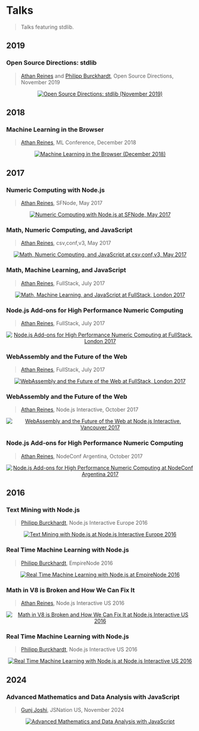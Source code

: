 <!--

@license Apache-2.0

Copyright (c) 2018 The Stdlib Authors.

Licensed under the Apache License, Version 2.0 (the "License");
you may not use this file except in compliance with the License.
You may obtain a copy of the License at

   http://www.apache.org/licenses/LICENSE-2.0

Unless required by applicable law or agreed to in writing, software
distributed under the License is distributed on an "AS IS" BASIS,
WITHOUT WARRANTIES OR CONDITIONS OF ANY KIND, either express or implied.
See the License for the specific language governing permissions and
limitations under the License.

-->

<!--lint disable no-duplicate-headings-in-section-->

# Talks

> Talks featuring stdlib.

## 2019

### Open Source Directions: stdlib

> [Athan Reines][kgryte] and [Philipp Burckhardt][planeshifter], Open Source Directions, November 2019

<div class="image" align="center">
    <a title="Open Source Directions: stdlib" href="https://www.youtube.com/watch?v=SYbp_dr8WWo">
        <img src="https://cdn.jsdelivr.net/gh/stdlib-js/stdlib@66d46fdc5aa64c904479c36c7ed3b069ecd7039d/docs/assets/talks/open_source_directions_november_2019.png" alt="Open Source Directions: stdlib (November 2019)">
    </a>
    <br>
</div>

## 2018

### Machine Learning in the Browser

> [Athan Reines][kgryte], ML Conference, December 2018

<div class="image"  align="center">
    <a title="Machine Learning in the Browser" href="https://www.youtube.com/watch?v=FCl1LfV9TB0">
        <img src="https://cdn.jsdelivr.net/gh/stdlib-js/stdlib@dcb20baa1bb37dfb556918a22825abddbebe3fea/docs/assets/talks/ml_conference_2018_athan_reines.png" alt="Machine Learning in the Browser (December 2018)">
    </a>
</div>

## 2017

### Numeric Computing with Node.js

> [Athan Reines][kgryte], SFNode, May 2017

<div class="image" align="center">
    <a title="Numeric computing with Node.js" href="https://www.youtube.com/watch?v=sYF_pJI93tc">
        <img src="https://cdn.jsdelivr.net/gh/stdlib-js/stdlib@091a6e066f31dbb751f49ae1c02597504b9fd954/docs/assets/sfnode_may_2017_athan_reines.png" alt="Numeric Computing with Node.js at SFNode, May 2017">
    </a>
    <br>
</div>

### Math, Numeric Computing, and JavaScript

> [Athan Reines][kgryte], csv,conf,v3, May 2017

<div class="image" align="center">
    <a title="Math, numeric computing, and JavaScript" href="https://www.youtube.com/watch?v=P4_5LvKmhIc%26list=PLg5zZXwt2ZW5UIz13oI56vfZjF6mvpIXN%26index=44">
        <img src="https://cdn.jsdelivr.net/gh/stdlib-js/stdlib@1e164a683e239214f2e06354319f91fb41f244d3/docs/assets/csv_conf_v3_2017_athan_reines.png" alt="Math, Numeric Computing, and JavaScript at csv,conf,v3, May 2017">
    </a>
    <br>
</div>

### Math, Machine Learning, and JavaScript

> [Athan Reines][kgryte], FullStack, July 2017

<div class="image" align="center">
    <a title="Math, machine learning, and JavaScript" href="https://skillsmatter.com/skillscasts/10364-math-machine-learning-and-javascript">
        <img src="https://cdn.jsdelivr.net/gh/stdlib-js/stdlib@246335b65cfa8c5fbfbed4655d733e64f6cf5643/docs/assets/talks/fullstack_london_2017_athan_reines_1.png" alt="Math, Machine Learning, and JavaScript at FullStack, London 2017">
    </a>
    <br>
</div>

### Node.js Add-ons for High Performance Numeric Computing

> [Athan Reines][kgryte], FullStack, July 2017

<div class="image" align="center">
    <a title="Node.js Add-ons for High Performance Numeric Computing" href="https://skillsmatter.com/skillscasts/10362-node-js-add-ons-for-high-performance-numeric-computing">
        <img src="https://cdn.jsdelivr.net/gh/stdlib-js/stdlib@246335b65cfa8c5fbfbed4655d733e64f6cf5643/docs/assets/talks/fullstack_london_2017_athan_reines_2.png" alt="Node.js Add-ons for High Performance Numeric Computing at FullStack, London 2017">
    </a>
    <br>
</div>

### WebAssembly and the Future of the Web

> [Athan Reines][kgryte], FullStack, July 2017

<div class="image" align="center">
    <a title="WebAssembly and the Future of the Web" href="https://skillsmatter.com/skillscasts/10363-webassembly-and-the-future-of-the-web">
        <img src="https://cdn.jsdelivr.net/gh/stdlib-js/stdlib@2d1aeeeb95d13ec49540a11457a6eba2ed920eaa/docs/assets/talks/fullstack_london_2017_athan_reines_3.png" alt="WebAssembly and the Future of the Web at FullStack, London 2017">
    </a>
    <br>
</div>

### WebAssembly and the Future of the Web

> [Athan Reines][kgryte], Node.js Interactive, October 2017

<div class="image" align="center">
    <a title="WebAssembly and the Future of the Web" href="https://www.youtube.com/watch?v=iJL59lh4IJA&list=PLfMzBWSH11xa-iNnQG2555lgi4574nZOh&index=36">
        <img src="https://cdn.jsdelivr.net/gh/stdlib-js/stdlib@8f234f4e03a550606f46041e34000c1c206e7f9d/docs/assets/talks/nodejs_interactive_vancouver_2017_athan_reines.png" alt="WebAssembly and the Future of the Web at Node.js Interactive, Vancouver 2017">
    </a>
    <br>
</div>

### Node.js Add-ons for High Performance Numeric Computing

> [Athan Reines][kgryte], NodeConf Argentina, October 2017

<div class="image" align="center">
    <a title="Node.js Add-ons for High Performance Numeric Computing" href="https://www.youtube.com/watch?v=mnvfej28vjk&list=PLdrSld1u9v3bksRXRSmT5G0xSjzruRsVB&index=7">
        <img src="https://cdn.jsdelivr.net/gh/stdlib-js/stdlib@2e3bf1763efb19a6927349204f2d8a0c57488aff/docs/assets/talks/nodeconf_argentina_2017_athan_reines.png" alt="Node.js Add-ons for High Performance Numeric Computing at NodeConf Argentina 2017">
    </a>
    <br>
</div>

## 2016

### Text Mining with Node.js

> [Philipp Burckhardt][planeshifter], Node.js Interactive Europe 2016

<div class="image" align="center">
    <a title="Text mining with Node.js" href="https://www.youtube.com/watch?v=r8XOIRebcBU">
        <img src="https://cdn.jsdelivr.net/gh/stdlib-js/stdlib@5d74307be3b368b498679f3dfbdcbf58d7433d21/docs/assets/nodejs_interactive_2016_philipp_burckhardt.png" alt="Text Mining with Node.js at Node.js Interactive Europe 2016">
    </a>
    <br>
</div>

### Real Time Machine Learning with Node.js

> [Philipp Burckhardt][planeshifter], EmpireNode 2016

<div class="image" align="center">
    <a "Real time machine learning with Node.js" href="https://www.youtube.com/watch?v=5Ad3TH8XGSI">
        <img src="https://cdn.jsdelivr.net/gh/stdlib-js/stdlib@1d0f4c869dbc29b55339fc0561ca05bf385a06b5/docs/assets/empire_node_2016_philipp_burckhardt.png" alt="Real Time Machine Learning with Node.js at EmpireNode 2016">
    </a>
    <br>
</div>

### Math in V8 is Broken and How We Can Fix It

> [Athan Reines][kgryte], Node.js Interactive US 2016

<div class="image" align="center">
    <a title="Mathin V8 is broken and how we can fix it" href="https://www.youtube.com/watch?v=03WhsgTpp7g">
        <img src="https://cdn.jsdelivr.net/gh/stdlib-js/stdlib@5dd2d62d0a53359fe163870da082f0462118d9f5/docs/assets/nodejs_interactive_us_2016_athan_reines.png" alt="Math in V8 is Broken and How We Can Fix It at Node.js Interactive US 2016">
    </a>
    <br>
</div>

### Real Time Machine Learning with Node.js

> [Philipp Burckhardt][planeshifter], Node.js Interactive US 2016

<div class="image" align="center">
    <a "Real time machine learning with Node.js" href="https://www.youtube.com/watch?v=fK32__vlVAA">
        <img src="https://cdn.jsdelivr.net/gh/stdlib-js/stdlib@5dd2d62d0a53359fe163870da082f0462118d9f5/docs/assets/nodejs_interactive_us_2016_philipp_burckhardt.png" alt="Real Time Machine Learning with Node.js at Node.js Interactive US 2016">
    </a>
    <br>
</div>

## 2024

### Advanced Mathematics and Data Analysis with JavaScript

> [Gunj Joshi][gunjjoshi], JSNation US, November 2024

<div class="image" align="center">
    <a title="Advanced Mathematics and Data Analysis with JavaScript" href="https://gitnation.com/contents/advanced-mathematics-and-data-analysis-with-javascript">
        <img src="https://cdn.jsdelivr.net/gh/stdlib-js/stdlib@fa25196d70829930020772d9e8de37a5a000b396/docs/assets/talks/jsnation_us_2024_gunj_joshi.png" alt="Advanced Mathematics and Data Analysis with JavaScript">
    </a>
    <br>
</div>

<!-- Section for all links. Make sure to keep an empty line after the `section` element and another before the `/section` close. -->

<section class="links">

[kgryte]: https://github.com/kgryte
[planeshifter]: https://github.com/Planeshifter
[gunjjoshi]: https://github.com/gunjjoshi

</section>

<!-- /.links -->
